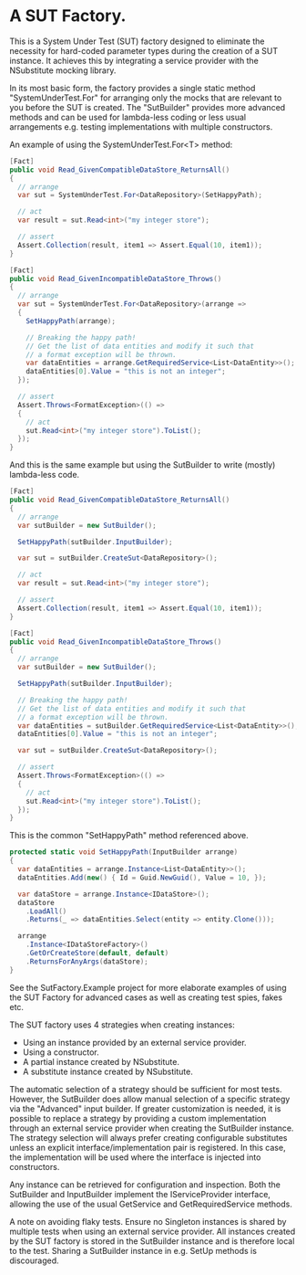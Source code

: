 # A SUT Factory.
This is a System Under Test (SUT) factory designed to eliminate the necessity for hard-coded parameter types during the creation of a SUT instance. It achieves this by integrating a service provider with the NSubstitute mocking library.

In its most basic form, the factory provides a single static method "SystemUnderTest.For" for arranging only the mocks that are relevant to you before the SUT is created. The "SutBuilder" provides more advanced methods and can be used for lambda-less coding or less usual arrangements e.g. testing implementations with multiple constructors.

An example of using the SystemUnderTest.For\<T\> method:
```cs
[Fact]
public void Read_GivenCompatibleDataStore_ReturnsAll()
{
  // arrange
  var sut = SystemUnderTest.For<DataRepository>(SetHappyPath);

  // act
  var result = sut.Read<int>("my integer store");

  // assert
  Assert.Collection(result, item1 => Assert.Equal(10, item1));
}

[Fact]
public void Read_GivenIncompatibleDataStore_Throws()
{
  // arrange
  var sut = SystemUnderTest.For<DataRepository>(arrange =>
  {
    SetHappyPath(arrange);

    // Breaking the happy path!
    // Get the list of data entities and modify it such that
    // a format exception will be thrown.
    var dataEntities = arrange.GetRequiredService<List<DataEntity>>();
    dataEntities[0].Value = "this is not an integer";
  });

  // assert
  Assert.Throws<FormatException>(() =>
  {
    // act
    sut.Read<int>("my integer store").ToList();
  });
}
```

And this is the same example but using the SutBuilder to write (mostly) lambda-less code.

```cs
[Fact]
public void Read_GivenCompatibleDataStore_ReturnsAll()
{
  // arrange
  var sutBuilder = new SutBuilder();

  SetHappyPath(sutBuilder.InputBuilder);

  var sut = sutBuilder.CreateSut<DataRepository>();

  // act
  var result = sut.Read<int>("my integer store");

  // assert
  Assert.Collection(result, item1 => Assert.Equal(10, item1));
}

[Fact]
public void Read_GivenIncompatibleDataStore_Throws()
{
  // arrange
  var sutBuilder = new SutBuilder();

  SetHappyPath(sutBuilder.InputBuilder);

  // Breaking the happy path!
  // Get the list of data entities and modify it such that
  // a format exception will be thrown.
  var dataEntities = sutBuilder.GetRequiredService<List<DataEntity>>();
  dataEntities[0].Value = "this is not an integer";

  var sut = sutBuilder.CreateSut<DataRepository>();

  // assert
  Assert.Throws<FormatException>(() =>
  {
    // act
    sut.Read<int>("my integer store").ToList();
  });
}
```

This is the common "SetHappyPath" method referenced above.
```cs
protected static void SetHappyPath(InputBuilder arrange)
{
  var dataEntities = arrange.Instance<List<DataEntity>>();
  dataEntities.Add(new() { Id = Guid.NewGuid(), Value = 10, });

  var dataStore = arrange.Instance<IDataStore>();
  dataStore
    .LoadAll()
    .Returns(_ => dataEntities.Select(entity => entity.Clone()));

  arrange
    .Instance<IDataStoreFactory>()
    .GetOrCreateStore(default, default)
    .ReturnsForAnyArgs(dataStore);
}
```

See the SutFactory.Example project for more elaborate examples of using the SUT Factory for advanced cases as well as creating test spies, fakes etc.

The SUT factory uses 4 strategies when creating instances:
* Using an instance provided by an external service provider.
* Using a constructor.
* A partial instance created by NSubstitute.
* A substitute instance created by NSubstitute.

The automatic selection of a strategy should be sufficient for most tests. However, the SutBuilder does allow manual selection of a specific strategy via the "Advanced" input builder. If greater customization is needed, it is possible to replace a strategy by providing a custom implementation through an external service provider when creating the SutBuilder instance. The strategy selection will always prefer creating configurable substitutes unless an explicit interface/implementation pair is registered. In this case, the implementation will be used where the interface is injected into constructors.

Any instance can be retrieved for configuration and inspection. Both the SutBuilder and InputBuilder implement the IServiceProvider interface, allowing the use of the usual GetService and GetRequiredService methods.

A note on avoiding flaky tests. Ensure no Singleton instances is shared by multiple tests when using an external service provider. All instances created by the SUT factory is stored in the SutBuilder instance and is therefore local to the test. Sharing a SutBuilder instance in e.g. SetUp methods is discouraged.
